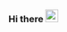 ### Hi there <img src="https://github.com/arrky/arrky/assets/81797775/a41fa9a9-5b4a-4f09-aaa5-8cfa16acac6c" width="23">

<!--
**arrky/arrky** is a ✨ _special_ ✨ repository because its `README.md` (this file) appears on your GitHub profile.

Here are some ideas to get you started:

- 🔭 I’m currently working on ...
- 🌱 I’m currently learning ...
- 👯 I’m looking to collaborate on ...
- 🤔 I’m looking for help with ...
- 💬 Ask me about ...
- 📫 How to reach me: ...
- 😄 Pronouns: ...
- ⚡ Fun fact: ...
-->
